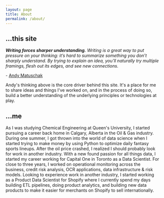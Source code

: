 ```yaml
---
layout: page
title: About
permalink: /about/
---
```


## ...this site

***Writing forces sharper understanding.***
*Writing is a great way to put pressure on your thinking: it’s hard to summarize something you don’t sharply understand. By trying to explain an idea, you’ll naturally try multiple framings, flesh out its edges, and see new connections.* 
<p>- <a href="https://notes.andymatuschak.org/About_these_notes?stackedNotes=z3SjnvsB5aR2ddsycyXofbYR7fCxo7RmKW2be&stackedNotes=z6cFzJWgj9vZpnrQsjrZ8yCNREzCTgyFeVZTb&stackedNotes=z8q1K5a8i95qARkpFwS45qqtQzM8th82TkeUg">Andy Matuschak</a> </p>


Andy's thinking above is the core driver behind this site. It's a place for me to share ideas and things I've worked on, and in the process of doing so, build a better understanding of the underlying principles or technologies at play.

## ...me

As I was studying Chemical Engineering at Queen's University, I started pursuing a career back home in Calgary, Alberta in the Oil & Gas industry. During one summer, I got thrown into the world of data science when I started trying to make money by using Python to optimize daily fantasy sports lineups. After the oil price crashed, I realized I should probably look for work in another industry. With a new found passion for all things data, I started my career working for Capital One in Toronto as a Data Scientist. For close to three years, I worked on operational monitoring across the business, credit risk analysis, OCR applications, data infrastructure & risk models. Looking to experience work in another industry, I started working as a Product Data Scientist for Shopify where I currently spend my days building ETL pipelines, doing product analytics, and building new data products to make it easier for merchants on Shopify to sell internationally. 
